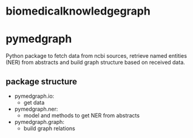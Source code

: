 # biomedicalknowledgegraph

# pymedgraph
Python package to fetch data from ncbi sources, retrieve named entities (NER) from abstracts and build graph structure based on
received data.
## package structure
- pymedgraph.io:
  - get data
- pymedgraph.ner:
  - model and methods to get NER from abstracts
- pymedgraph.graph:
  - build graph relations
